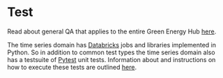 # Test

Read about general QA that applies to the entire Green Energy Hub [here](TODO).

The time series domain has [Databricks](https://databricks.com/) jobs and libraries implemented in Python. So in addition to common test types the time series domain also has a testsuite of [Pytest](https://pytest.org/) unit tests. Information about and instructions on how to execute these tests are outlined [here](/src/streaming/readme.md).
